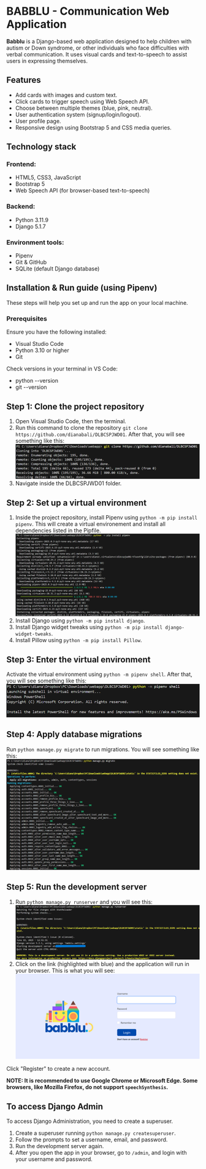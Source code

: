 # BABBLU - Communication Web Application
**Babblu** is a Django-based web application designed to help children with autism or Down syndrome, or other individuals who face difficulties with verbal communication. It uses visual cards and text-to-speech to assist users in expressing themselves.

## Features
- Add cards with images and custom text.
- Click cards to trigger speech using Web Speech API.
- Choose between multiple themes (blue, pink, neutral).
- User authentication system (signup/login/logout).
- User profile page.
- Responsive design using Bootstrap 5 and CSS media queries.

## Technology stack
### Frontend:
- HTML5, CSS3, JavaScript
- Bootstrap 5
- Web Speech API (for browser-based text-to-speech)

### Backend:
- Python 3.11.9
- Django 5.1.7

### Environment tools:
- Pipenv
- Git & GitHub
- SQLite (default Django database)

## Installation & Run guide (using Pipenv)
These steps will help you set up and run the app on your local machine.
### Prerequisites
Ensure you have the following installed:
- Visual Studio Code
- Python 3.10 or higher
- Git

Check versions in your terminal in VS Code:
- python --version
- git --version

## Step 1: Clone the project repository
1. Open Visual Studio Code, then the terminal.
2. Run this command to clone the repository `git clone https://github.com/dianabali/DLBCSPJWD01`. After that, you will see something like this:
![Screenshot](images/gitclone.png)
3. Navigate inside the DLBCSPJWD01 folder.

## Step 2: Set up a virtual environment
1. Inside the project repository, install Pipenv using `python -m pip install pipenv`. This will create a virtual environement and install all dependencies listed in the Pipfile.
![Screenshot](images/installpipenv.png)
2. Install Django using `python -m pip install django`.
3. Install Django widget tweaks using `python -m pip install django-widget-tweaks`.
4. Install Pillow using `python -m pip install Pillow`.

## Step 3: Enter the virtual environment
Activate the virtual environment using `python -m pipenv shell`. After that, you will see something like this:
![Screenshot](images/pipenvshell.png)

## Step 4: Apply database migrations
Run `python manage.py migrate` to run migrations. You will see something like this:
![Screenshot](images/migrate.png)

## Step 5: Run the development server
1. Run `python manage.py runserver` and you will see this:
![Screenshot](images/runserver.png)
2. Click on the link (highlighted with blue) and the application will run in your browser. This is what you will see:
![Screenshot](images/babblulogin.png)

Click "Register" to create a new account.

**NOTE: It is recommended to use Google Chrome or Microsoft Edge. Some browsers, like Mozilla Firefox, do not support `speechSynthesis`.**

## To access Django Admin
To access Django Administration, you need to create a superuser.
1. Create a superuser running `python manage.py createsuperuser`.
2. Follow the prompts to set a username, email, and password.
3. Run the development server again.
4. After you open the app in your browser, go to `/admin`, and login with your username and password.








